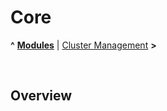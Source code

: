 # Core

**^** **[Modules](readme.md)** | [Cluster Management](cluster.md) **>**

<br/>

## Overview



<br/>
